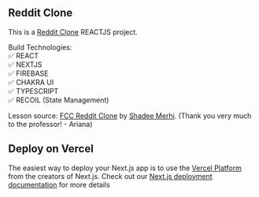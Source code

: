 ## Reddit Clone

This is a [Reddit Clone](https://reddit-clone-ten-gray.vercel.app/) REACTJS project.

Build Technologies: <br/>
✅  REACT <br/>
✅  NEXTJS <br/>
✅  FIREBASE <br/>
✅  CHAKRA UI <br/>
✅  TYPESCRIPT <br/>
✅  RECOIL (State Management) <br/>

Lesson source: [FCC Reddit Clone](https://www.youtube.com/watch?v=rCm5RVYKWVg) by [Shadee Merhi](https://www.youtube.com/@shadmerhi). (Thank you very much to the professor! - Ariana)

## Deploy on Vercel

The easiest way to deploy your Next.js app is to use the [Vercel Platform](https://vercel.com/new?utm_medium=default-template&filter=next.js&utm_source=create-next-app&utm_campaign=create-next-app-readme) from the creators of Next.js. Check out our [Next.js deployment documentation](https://nextjs.org/docs/deployment) for more details
